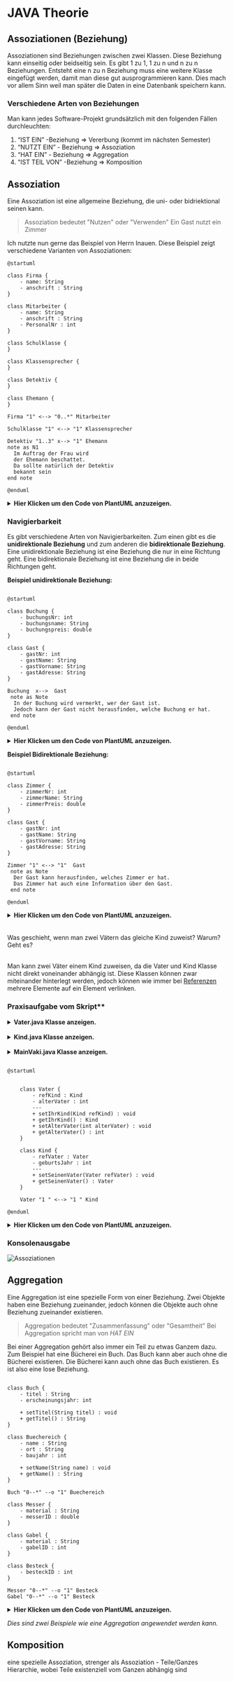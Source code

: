# JAVA Theorie

## Assoziationen (Beziehung)

Assoziationen sind Beziehungen zwischen zwei Klassen. Diese Beziehung kann einseitig oder beidseitig sein. Es gibt 1 zu 1, 1 zu n und n zu n Beziehungen. Entsteht eine n zu n Beziehung muss eine weitere Klasse eingefügt werden, damit man diese gut ausprogrammieren kann. Dies mach vor allem Sinn weil man später die Daten in eine Datenbank speichern kann.

### Verschiedene Arten von Beziehungen

Man kann jedes Software-Projekt grundsätzlich mit den folgenden Fällen durchleuchten:
1. “IST EIN” -Beziehung => Vererbung (kommt im nächsten Semester)
2. “NUTZT EIN” - Beziehung => Assoziation
3. “HAT EIN” - Beziehung => Aggregation
4. “IST TEIL VON” -Beziehung => Komposition

## Assoziation

Eine Assoziation ist eine allgemeine Beziehung, die uni- oder bidriektional seinen kann.

> Assoziation bedeutet "Nutzen" oder "Verwenden"
> Ein Gast nutzt ein Zimmer

Ich nutzte nun gerne das Beispiel von Herrn Inauen. Diese Beispiel zeigt verschiedene Varianten von Assoziationen:

```plantuml
@startuml

class Firma {
    - name: String 
    - anschrift : String 
}

class Mitarbeiter {
    - name: String 
    - anschrift : String 
    - PersonalNr : int
}

class Schulklasse {
}

class Klassensprecher {
}

class Detektiv {
}

class Ehemann {
}

Firma "1" <--> "0..*" Mitarbeiter 

Schulklasse "1" <--> "1" Klassensprecher 

Detektiv "1..3" x--> "1" Ehemann 
note as N1
  Im Auftrag der Frau wird
  der Ehemann beschattet.
  Da sollte natürlich der Detektiv
  bekannt sein
end note

@enduml
```

<details>
  <summary><b>Hier Klicken um den Code von PlantUML anzuzeigen.</b></summary>

```
@startuml

class Firma {
    - name: String 
    - anschrift : String 
}

class Mitarbeiter {
    - name: String 
    - anschrift : String 
    - PersonalNr : int
}

class Schulklasse {
}

class Klassensprecher {
}

class Detektiv {
}

class Ehemann {
}

Firma "1" <--> "0..*" Mitarbeiter 

Schulklasse "1" <--> "1" Klassensprecher 

Detektiv "1..3" x--> "1" Ehemann 
note as N1
  Im Auftrag der Frau wird
  der Ehemann beschattet.
  Da sollte natürlich der Detektiv
  bekannt sein
end note

@enduml
```

</details>


### Navigierbarkeit

Es gibt verschiedene Arten von Navigierbarkeiten. Zum einen gibt es die **unidirektionale Beziehung** und zum anderen die **bidirektionale Beziehung**. Eine unidirektionale Beziehung ist eine Beziehung die nur in eine Richtung geht. Eine bidirektionale Beziehung ist eine Beziehung die in beide Richtungen geht.

**Beispiel unidirektionale Beziehung:**

```plantuml

@startuml

class Buchung {
    - buchungsNr: int
    - buchungsname: String
    - buchungspreis: double
}

class Gast {
    - gastNr: int
    - gastName: String
    - gastVorname: String
    - gastAdresse: String
}

Buchung  x-->  Gast
 note as Note
  In der Buchung wird vermerkt, wer der Gast ist.
  Jedoch kann der Gast nicht herausfinden, welche Buchung er hat.
 end note

@enduml

```

<details>
  <summary><b>Hier Klicken um den Code von PlantUML anzuzeigen.</b></summary>

```

@startuml

class Buchung {
    - buchungsNr: int
    - buchungsName: String
    - buchungsPreis: double
}

class Gast {
    - gastNr: int
    - gastName: String
    - gastVorname: String
    - gastAdresse: String
}

Buchung  x-->  Gast
 note as Note
  In der Buchung wird vermerkt, wer der Gast ist.
  Jedoch kann der Gast nicht herausfinden, welche Buchung er hat.
 end note

@enduml

```

</details>


**Beispiel Bidirektionale Beziehung:**

```plantuml

@startuml

class Zimmer {
    - zimmerNr: int
    - zimmerName: String
    - zimmerPreis: double
}

class Gast {
    - gastNr: int
    - gastName: String
    - gastVorname: String
    - gastAdresse: String
}

Zimmer "1" <--> "1"  Gast
 note as Note
  Der Gast kann herausfinden, welches Zimmer er hat.
  Das Zimmer hat auch eine Information über den Gast.
 end note

@enduml

```

<details>
  <summary><b>Hier Klicken um den Code von PlantUML anzuzeigen.</b></summary>

```

@startuml

class Zimmer {
    - zimmerNr: int
    - zimmerName: String
    - zimmerPreis: double
}

class Gast {
    - gastNr: int
    - gastName: String
    - gastVorname: String
    - gastAdresse: String
}

Zimmer "1" <--> "1"  Gast
 note as Note
  Der Gast kann herausfinden, welches Zimmer er hat.
  Das Zimmer hat auch eine Information über den Gast.
 end note

@enduml

```

</details>
<br><br>


<div class="question-box">
    Was geschieht, wenn man zwei Vätern das gleiche Kind zuweist? Warum?Geht es?
</div><br>

Man kann zwei Väter einem Kind zuweisen, da die Vater und Kind Klasse nicht direkt voneinander abhängig ist. Diese Klassen können zwar miteinander hinterlegt werden, jedoch können wie immer bei [Referenzen](Theorie/Referenzen_Vergleich?id=referenzen) mehrere Elemente auf ein Element verlinken.

### Praxisaufgabe vom Skript**

<details>
  <summary><b>Vater.java Klasse anzeigen.</b></summary>

```java

package com.severinboegli;

public class Vater
{
    /**
    * refKindist eine Referenzvariable vom Typ Kind.
    * Sie muss auf etwas zeigen, hier eben auf null
    */
    private Kind refKind = null;
    // Eine normale Wertvariable
    private int alterVater = 18;
    /**
    * refKind wird auf das Kind gesetzt
    * also auf das Kind, welches zum Vater gehört!*/

    public void setIhrKind(Kind refKind)
    {
        this.refKind = refKind;
    }

    public Kind getIhrKind()
    {
        return refKind;
        /* Hinweis: Man erhält eine etwas komische Ausgabe, 
        * den von einer oberen Klasse abgeleiteten Hashwert.
        * Wir sagen dem hier einfach anschaulich Adresse*/
    }

    public void setAlterVater(int alterVater)
    {
        this.alterVater = alterVater;
    }
    public int getAlterVater()
    {
        return alterVater;
    }
}


```

</details>

<br>


<details>
  <summary><b>Kind.java Klasse anzeigen.</b></summary>

```java

package com.severinboegli;

public class Kind
{
    /**
    * DasKind hat noch keine Kenntnis von dem Vater,
    * zeigt auf null
    */
    private Vater refVater = null;
    // Normale Wertvariable
    private int geburtsJahr= 0;
    /**
    * Es findet eine Parameterübergabe statt.
    * Die Klasse Kind macht einen Verweis zum Vater.
    * Das Kind kennt nun seinen Vater.
    */
    public void setSeinenVater(Vater refVater)
    {
        this.refVater = refVater;
    }
    public Vater getSeinenVater()
    {
        return refVater;
    }
}

```

</details>

<br>

<details>
  <summary><b>MainVaki.java Klasse anzeigen.</b></summary>

```java

package com.severinboegli;

public class MainVaki
{
    public static void main(String[] args)
    {
        // Es werden konkrete Objekte (Instanzen) erzeugt
        Vater herrM = new Vater();
        Vater herrZ = new Vater();
        Vater herrJ = new Vater();
        Kind claudia = new Kind();
        Kind hans = new Kind();
        Kind peter = new Kind();
        

        // Setzen des Alters der Instanz herrM
        herrM.setAlterVater(28);

        // herrM bekommt Claudia zeigt auf Instanz Claudia
        herrM.setIhrKind(claudia);
        System.out.println("Herr M hat jetzt folgendes Kind:" + herrM.getIhrKind());
        herrM.setIhrKind(peter);
        // Nun wurde das Kind geändert, es kann nur ein Kind des Mutter hinterlegt werden.
        System.out.println("Herr M hat folgendes Kind: " + herrM.getIhrKind());
        System.out.println("---------");

        herrZ.setIhrKind(peter);
        // Man kann zwei Väter einem Kind zuweisen, da diese einfach in eine Richtung auf das Kind verlinken.
        System.out.println("Anzeigen von Kinder der Väter:");
        System.out.println("Kind von herr Z: " + herrZ.getIhrKind());
        System.out.println("Kind von herr M: " + herrM.getIhrKind());
        System.out.println("Beide Väter zeigen auf das selbe Kind, also können zwei Väter das selbe Kind haben.");

        System.out.println("-----------------");
        claudia.setSeinenVater(herrM);
        System.out.println("HerrM mit Tochter Claudia");
        System.out.println("Quasi Adresse des Kindes von HerrM: " + herrM.getIhrKind());

        System.out.println("Quasi Adresse des Vater von Claudia: " + claudia.getSeinenVater());

        System.out.println("Alter des Vaters von Claudia: " + herrM.getAlterVater());

    }
}

```

</details>


```plantuml

@startuml


    class Vater {
        - refKind : Kind
        - alterVater : int
        ---
        + setIhrKind(Kind refKind) : void
        + getIhrKind() : Kind
        + setAlterVater(int alterVater) : void
        + getAlterVater() : int
    }

    class Kind {
        - refVater : Vater
        - geburtsJahr : int
        ---
        + setSeinenVater(Vater refVater) : void
        + getSeinenVater() : Vater
    }

    Vater "1 " <--> "1 " Kind

@enduml
```

<details>
  <summary><b>Hier Klicken um den Code von PlantUML anzuzeigen.</b></summary>

  ```

@startuml


    class Vater {
        - refKind : Kind
        - alterVater : int
        ---
        + setIhrKind(Kind refKind) : void
        + getIhrKind() : Kind
        + setAlterVater(int alterVater) : void
        + getAlterVater() : int
    }

    class Kind {
        - refVater : Vater
        - geburtsJahr : int
        ---
        + setSeinenVater(Vater refVater) : void
        + getSeinenVater() : Vater
    }

    Vater "1 " <--> "1 " Kind

@enduml
```

</details>



### Konsolenausgabe

![Assoziationen](Assoziationen.png)

## Aggregation

Eine Aggregation ist eine spezielle Form von einer Beziehung. Zwei Objekte haben eine Beziehung zueinander, jedoch können die Objekte auch ohne Beziehung zueinander existieren.

> Aggregation bedeutet "Zusammenfassung" oder "Gesamtheit"
> Bei Aggregation spricht man von *HAT EIN*

Bei einer Aggregation gehört also immer ein Teil zu etwas Ganzem dazu. Zum Beispiel hat eine Bücherei ein Buch. Das Buch kann aber auch ohne die Bücherei existieren. Die Bücherei kann auch ohne das Buch existieren. Es ist also eine lose Beziehung.

```plantuml

class Buch {
    - titel : String
    - erscheinungsjahr: int

    + setTitel(String titel) : void
    + getTitel() : String
}

class Buechereich {
    - name : String
    - ort : String
    - baujahr : int

    + setName(String name) : void
    + getName() : String
}

Buch "0--*" --o "1" Buechereich

class Messer {
    - material : String
    - messerID : double
}

class Gabel {
    - material : String
    - gabelID : int
}

class Besteck {
    - besteckID : int
}

Messer "0--*" --o "1" Besteck
Gabel "0--*" --o "1" Besteck
```

<details>
  <summary><b>Hier Klicken um den Code von PlantUML anzuzeigen.</b></summary>

  ```

class Buch {
    - titel : String
    - erscheinungsjahr: int

    + setTitel(String titel) : void
    + getTitel() : String
}

class Buechereich {
    - name : String
    - ort : String
    - baujahr : int

    + setName(String name) : void
    + getName() : String
}

Buch "0--*" --o "1" Buechereich

class Messer {
    - material : String
    - messerID : double
}

class Gabel {
    - material : String
    - gabelID : int
}

class Besteck {
    - besteckID : int
}

Messer "0--*" --o "1" Besteck
Gabel "0--*" --o "1" Besteck
```

</details>



*Dies sind zwei Beispiele wie eine Aggregation angewendet werden kann.*


## Komposition
eine spezielle Assoziation, strenger als Assoziation - Teile/Ganzes Hierarchie, wobei Teile existenziell vom Ganzen abhängig sind

